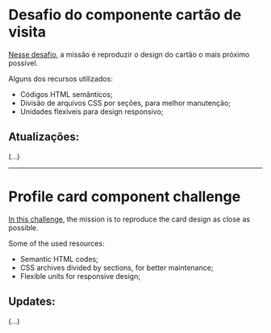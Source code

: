<h1>Desafio do componente cartão de visita</h1>

<p><a href="https://www.frontendmentor.io/challenges/profile-card-component-cfArpWshJ">Nesse desafio</a>, a missão é reproduzir o design do cartão o mais próximo possível.</p>

<p>Alguns dos recursos utilizados:<p>
  <ul>
    <li>Códigos HTML semânticos;</li>
    <li>Divisão de arquivos CSS por seções, para melhor manutenção;</li>
    <li>Unidades flexíveis para design responsivo;</li>
  </ul>
  
<h2>Atualizações:</h2>

<p>(...)</p>

<hr>

<h1>Profile card component challenge</h1>

<p><a href="https://www.frontendmentor.io/challenges/profile-card-component-cfArpWshJ">In this challenge</a>, the mission is to reproduce the card design as close as possible.</p>

<p>Some of the used resources:</p>
  <ul>
    <li>Semantic HTML codes;</li>
    <li>CSS archives divided by sections, for better maintenance;</li>
    <li>Flexible units for responsive design;</li>
  </ul>

<h2>Updates:</h2>

<p>(...)</p>
